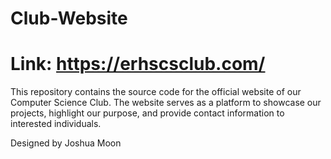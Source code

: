 # Club-Website
# Link: https://erhscsclub.com/
This repository contains the source code for the official website of our Computer Science Club. The website serves as a platform to showcase our projects, highlight our purpose, and provide contact information to interested individuals.

Designed by Joshua Moon
